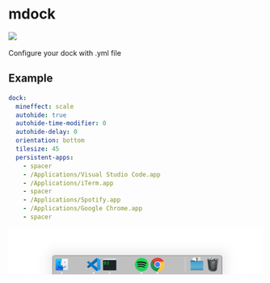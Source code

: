 # mdock

![](https://source.unsplash.com/1EYMue_AwDw)

Configure your dock with .yml file

## Example

```yaml
dock:
  mineffect: scale
  autohide: true
  autohide-time-modifier: 0
  autohide-delay: 0
  orientation: bottom
  tilesize: 45
  persistent-apps:
    - spacer
    - /Applications/Visual Studio Code.app
    - /Applications/iTerm.app
    - spacer
    - /Applications/Spotify.app
    - /Applications/Google Chrome.app
    - spacer
```

![](example.png)
